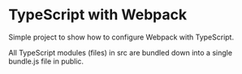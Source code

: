 # TypeScript with Webpack

Simple project to show how to configure Webpack with TypeScript.

All TypeScript modules (files) in src are bundled down into a single bundle.js file in public.
